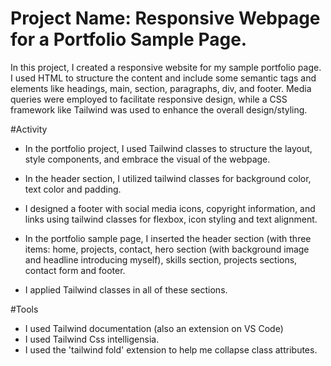 # Project Name: Responsive Webpage for a Portfolio Sample Page.

In this project, I created a responsive website for my sample portfolio page. I used HTML to structure the content and include some semantic tags and elements like headings, main, section, paragraphs, div, and
footer. Media queries were employed to facilitate responsive design, while a CSS framework like Tailwind was used to enhance the overall design/styling. 

#Activity

- In the portfolio project, I used Tailwind classes to structure the layout, style components, and embrace the visual of the webpage. 
- In the header section, I utilized tailwind classes for background color, text color and padding.
- I designed a footer with social media icons, copyright information, and links using tailwind classes for flexbox, icon styling and text alignment.

- In the portfolio sample page, I inserted the header section (with three items: home, projects, contact, hero section (with background image and headline introducing myself), skills section, projects sections, contact form and footer.
- I applied Tailwind classes in all of these sections. 

#Tools
- I used Tailwind documentation (also an extension on VS Code)
- I used Tailwind Css intelligensia.
- I used the 'tailwind fold' extension to help me collapse class attributes.
  
